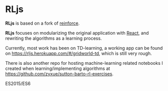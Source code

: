 # RLjs

**RLjs** is based on a fork of
[reinforce](https://github.com/karpathy/reinforcejs). 

**RLjs** focuses on modularizing the original application with
[React](https://facebook.github.io/react/), and rewriting the algorithms as a
learning process.

Currently, most work has been on TD-learning, a working app can be found on
https://rljs.herokuapp.com/#/gridworld-td, which is still very rough.

There is also another repo for hosting machine-learning related notebooks I
created when learning/implementing algorithms at
https://github.com/zyxue/sutton-barto-rl-exercises.


ES2015/ES6
